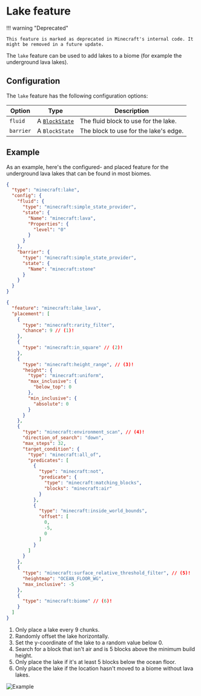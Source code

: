 # Lake feature

!!! warning "Deprecated"

    This feature is marked as deprecated in Minecraft's internal code. It might be removed in a future update.

The `lake` feature can be used to add lakes to a biome (for example the underground lava lakes).

## Configuration

The `lake` feature has the following configuration options:

| Option    | Type                                   | Description                           |
|-----------|----------------------------------------|---------------------------------------|
| `fluid`   | A [`BlockState`](../../block-state.md) | The fluid block to use for the lake.  |
| `barrier` | A `BlockState`                         | The block to use for the lake's edge. |

## Example

As an example, here's the configured- and placed feature for the underground lava lakes that can be found in most biomes.

```json title="configured_feature/lake_lava.json"
{
  "type": "minecraft:lake",
  "config": {
    "fluid": {
      "type": "minecraft:simple_state_provider",
      "state": {
        "Name": "minecraft:lava",
        "Properties": {
          "level": "0"
        }
      }
    },
    "barrier": {
      "type": "minecraft:simple_state_provider",
      "state": {
        "Name": "minecraft:stone"
      }
    }
  }
}
```

```json title="placed_feature/lake_lava_underground.json"
{
  "feature": "minecraft:lake_lava",
  "placement": [
    {
      "type": "minecraft:rarity_filter",
      "chance": 9 // (1)!
    },
    {
      "type": "minecraft:in_square" // (2)!
    },
    {
      "type": "minecraft:height_range", // (3)!
      "height": {
        "type": "minecraft:uniform",
        "max_inclusive": {
          "below_top": 0
        },
        "min_inclusive": {
          "absolute": 0
        }
      }
    },
    {
      "type": "minecraft:environment_scan", // (4)!
      "direction_of_search": "down",
      "max_steps": 32,
      "target_condition": {
        "type": "minecraft:all_of",
        "predicates": [
          {
            "type": "minecraft:not",
            "predicate": {
              "type": "minecraft:matching_blocks",
              "blocks": "minecraft:air"
            }
          },
          {
            "type": "minecraft:inside_world_bounds",
            "offset": [
              0,
              -5,
              0
            ]
          }
        ]
      }
    },
    {
      "type": "minecraft:surface_relative_threshold_filter", // (5)!
      "heightmap": "OCEAN_FLOOR_WG",
      "max_inclusive": -5
    },
    {
      "type": "minecraft:biome" // (6)!
    }
  ]
}
```

1. Only place a lake every 9 chunks.
2. Randomly offset the lake horizontally.
3. Set the y-coordinate of the lake to a random value below 0.
4. Search for a block that isn't air and is 5 blocks above the minimum build height.
5. Only place the lake if it's at least 5 blocks below the ocean floor.
6. Only place the lake if the location hasn't moved to a biome without lava lakes.

![Example](https://i.imgur.com/0qX9lE7.png)